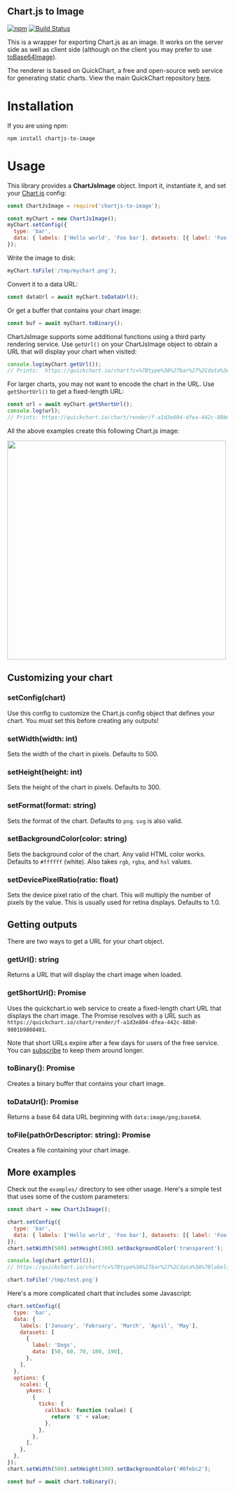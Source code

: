 Chart.js to Image
---
[![npm](https://img.shields.io/npm/v/chartjs-to-image)](https://www.npmjs.com/package/chartjs-to-image)
[![Build Status](https://travis-ci.com/typpo/chartjs-to-image.svg?branch=master)](https://travis-ci.com/typpo/chartjs-to-image)

This is a wrapper for exporting Chart.js as an image.  It works on the server side as well as client side (although on the client you may prefer to use [toBase64Image](https://quickchart.io/documentation/chart-js/image-export/#use-tobase64image-in-the-browser)).

The renderer is based on QuickChart, a free and open-source web service for generating static charts.  View the main QuickChart repository [here](https://github.com/typpo/quickchart).

# Installation

If you are using npm:

```
npm install chartjs-to-image
```

# Usage

This library provides a **ChartJsImage** object.  Import it, instantiate it, and set your [Chart.js](https://www.chartjs.org) config:

```js
const ChartJsImage = require('chartjs-to-image');

const myChart = new ChartJsImage();
myChart.setConfig({
  type: 'bar',
  data: { labels: ['Hello world', 'Foo bar'], datasets: [{ label: 'Foo', data: [1, 2] }] },
});
```

Write the image to disk:
```js
myChart.toFile('/tmp/mychart.png');
```

Convert it to a data URL:
```js
const dataUrl = await myChart.toDataUrl();
```

Or get a buffer that contains your chart image:
```js
const buf = await myChart.toBinary();
```

ChartJsImage supports some additional functions using a third party rendering service.  Use `getUrl()` on your ChartJsImage object to obtain a URL that will display your chart when visited:

```js
console.log(myChart.getUrl());
// Prints:  https://quickchart.io/chart?c=%7Btype%3A%27bar%27%2Cdata%3A%7Blabels%3A%5B%27Hello+world%27%2C%27Foo+bar%27%5D%2Cdatasets%3A%5B%7Blabel%3A%27Foo%27%2Cdata%3A%5B1%2C2%5D%7D%5D%7D%7D&w=500&h=300&bkg=transparent&f=png
```

For larger charts, you may not want to encode the chart in the URL. Use `getShortUrl()` to get a fixed-length URL:
```js
const url = await myChart.getShortUrl();
console.log(url);
// Prints: https://quickchart.io/chart/render/f-a1d3e804-dfea-442c-88b0-9801b9808401
```

All the above examples create this following Chart.js image:

<img src="https://quickchart.io/chart?c=%7Btype%3A%27bar%27%2Cdata%3A%7Blabels%3A%5B%27Hello+world%27%2C%27Foo+bar%27%5D%2Cdatasets%3A%5B%7Blabel%3A%27Foo%27%2Cdata%3A%5B1%2C2%5D%7D%5D%7D%7D&w=500&h=300&bkg=transparent&f=png" width=500 />

## Customizing your chart

### setConfig(chart)

Use this config to customize the Chart.js config object that defines your chart.  You must set this before creating any outputs!

### setWidth(width: int)

Sets the width of the chart in pixels.  Defaults to 500.

### setHeight(height: int)

Sets the height of the chart in pixels.  Defaults to 300.

### setFormat(format: string)

Sets the format of the chart.  Defaults to `png`.  `svg` is also valid.

### setBackgroundColor(color: string)

Sets the background color of the chart.  Any valid HTML color works.  Defaults to `#ffffff` (white).  Also takes `rgb`, `rgba`, and `hsl` values.

### setDevicePixelRatio(ratio: float)

Sets the device pixel ratio of the chart.  This will multiply the number of pixels by the value.  This is usually used for retina displays.  Defaults to 1.0.

## Getting outputs

There are two ways to get a URL for your chart object.

### getUrl(): string

Returns a URL that will display the chart image when loaded.

### getShortUrl(): Promise<string>

Uses the quickchart.io web service to create a fixed-length chart URL that displays the chart image.  The Promise resolves with a URL such as `https://quickchart.io/chart/render/f-a1d3e804-dfea-442c-88b0-9801b9808401`.

Note that short URLs expire after a few days for users of the free service.  You can [subscribe](https://quickchart.io/pricing/) to keep them around longer.

### toBinary(): Promise<Buffer>

Creates a binary buffer that contains your chart image.

### toDataUrl(): Promise<string>

Returns a base 64 data URL beginning with `data:image/png;base64`.

### toFile(pathOrDescriptor: string): Promise

Creates a file containing your chart image.

## More examples

Check out the `examples/` directory to see other usage.  Here's a simple test that uses some of the custom parameters:

```js
const chart = new ChartJsImage();

chart.setConfig({
  type: 'bar',
  data: { labels: ['Hello world', 'Foo bar'], datasets: [{ label: 'Foo', data: [1, 2] }] },
});
chart.setWidth(500).setHeight(300).setBackgroundColor('transparent');

console.log(chart.getUrl());
// https://quickchart.io/chart?c=%7Btype%3A%27bar%27%2Cdata%3A%7Blabels%3A%5B%27Hello+world%27%2C%27Foo+bar%27%5D%2Cdatasets%3A%5B%7Blabel%3A%27Foo%27%2Cdata%3A%5B1%2C2%5D%7D%5D%7D%7D&w=500&h=300&bkg=transparent&f=png

chart.toFile('/tmp/test.png')
```

Here's a more complicated chart that includes some Javascript:

```js
chart.setConfig({
  type: 'bar',
  data: {
    labels: ['January', 'February', 'March', 'April', 'May'],
    datasets: [
      {
        label: 'Dogs',
        data: [50, 60, 70, 180, 190],
      },
    ],
  },
  options: {
    scales: {
      yAxes: [
        {
          ticks: {
            callback: function (value) {
              return '$' + value;
            },
          },
        },
      ],
    },
  },
});
chart.setWidth(500).setHeight(300).setBackgroundColor('#0febc2');

const buf = await chart.toBinary();
```

